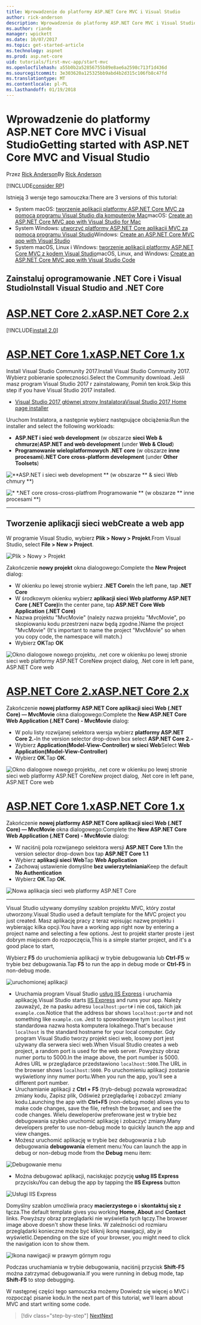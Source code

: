 ```yaml
---
title: Wprowadzenie do platformy ASP.NET Core MVC i Visual Studio
author: rick-anderson
description: Wprowadzenie do platformy ASP.NET Core MVC i Visual Studio
ms.author: riande
manager: wpickett
ms.date: 10/07/2017
ms.topic: get-started-article
ms.technology: aspnet
ms.prod: asp.net-core
uid: tutorials/first-mvc-app/start-mvc
ms.openlocfilehash: a55b0b2a52856755b89e8ae6a2598c713f1d436d
ms.sourcegitcommit: 3e303620a125325bb9abd4b2d315c106fb8c47fd
ms.translationtype: MT
ms.contentlocale: pl-PL
ms.lasthandoff: 01/19/2018
---
```

# <a name="getting-started-with-aspnet-core-mvc-and-visual-studio"></a><span data-ttu-id="8f60d-103">Wprowadzenie do platformy ASP.NET Core MVC i Visual Studio</span><span class="sxs-lookup"><span data-stu-id="8f60d-103">Getting started with ASP.NET Core MVC and Visual Studio</span></span>

<span data-ttu-id="8f60d-104">Przez [Rick Anderson](https://twitter.com/RickAndMSFT)</span><span class="sxs-lookup"><span data-stu-id="8f60d-104">By [Rick Anderson](https://twitter.com/RickAndMSFT)</span></span>

[!INCLUDE[consider RP](../../includes/razor.md)]

<span data-ttu-id="8f60d-105">Istnieją 3 wersje tego samouczka:</span><span class="sxs-lookup"><span data-stu-id="8f60d-105">There are 3 versions of this tutorial:</span></span>

* <span data-ttu-id="8f60d-106">System macOS: [tworzenie aplikacji platformy ASP.NET Core MVC za pomocą programu Visual Studio dla komputerów Mac](xref:tutorials/first-mvc-app-mac/start-mvc)</span><span class="sxs-lookup"><span data-stu-id="8f60d-106">macOS: [Create an ASP.NET Core MVC app with Visual Studio for Mac](xref:tutorials/first-mvc-app-mac/start-mvc)</span></span>
* <span data-ttu-id="8f60d-107">System Windows: [utworzyć platformy ASP.NET Core aplikacji MVC za pomocą programu Visual Studio](xref:tutorials/first-mvc-app/start-mvc)</span><span class="sxs-lookup"><span data-stu-id="8f60d-107">Windows: [Create an ASP.NET Core MVC app with Visual Studio](xref:tutorials/first-mvc-app/start-mvc)</span></span>
* <span data-ttu-id="8f60d-108">System macOS, Linux i Windows: [tworzenie aplikacji platformy ASP.NET Core MVC z kodem Visual Studio](xref:tutorials/first-mvc-app-xplat/start-mvc)</span><span class="sxs-lookup"><span data-stu-id="8f60d-108">macOS, Linux, and Windows: [Create an ASP.NET Core MVC app with Visual Studio Code](xref:tutorials/first-mvc-app-xplat/start-mvc)</span></span>

## <a name="install-visual-studio-and-net-core"></a><span data-ttu-id="8f60d-109">Zainstaluj oprogramowanie .NET Core i Visual Studio</span><span class="sxs-lookup"><span data-stu-id="8f60d-109">Install Visual Studio and .NET Core</span></span>

# <a name="aspnet-core-2xtabaspnetcore2x"></a>[<span data-ttu-id="8f60d-110">ASP.NET Core 2.x</span><span class="sxs-lookup"><span data-stu-id="8f60d-110">ASP.NET Core 2.x</span></span>](#tab/aspnetcore2x)

[!INCLUDE[install 2.0](../../includes/install2.0.md)]

# <a name="aspnet-core-1xtabaspnetcore1x"></a>[<span data-ttu-id="8f60d-111">ASP.NET Core 1.x</span><span class="sxs-lookup"><span data-stu-id="8f60d-111">ASP.NET Core 1.x</span></span>](#tab/aspnetcore1x)

<span data-ttu-id="8f60d-112">Install Visual Studio Community 2017.</span><span class="sxs-lookup"><span data-stu-id="8f60d-112">Install Visual Studio Community 2017.</span></span> <span data-ttu-id="8f60d-113">Wybierz pobieranie społeczności.</span><span class="sxs-lookup"><span data-stu-id="8f60d-113">Select the Community download.</span></span> <span data-ttu-id="8f60d-114">Jeśli masz program Visual Studio 2017 r zainstalowany, Pomiń ten krok.</span><span class="sxs-lookup"><span data-stu-id="8f60d-114">Skip this step if you have Visual Studio 2017 installed.</span></span>

* [<span data-ttu-id="8f60d-115">Visual Studio 2017 głównej strony Instalatora</span><span class="sxs-lookup"><span data-stu-id="8f60d-115">Visual Studio 2017 Home page installer</span></span>](https://www.visualstudio.com/)

<span data-ttu-id="8f60d-116">Uruchom Instalatora, a następnie wybierz następujące obciążenia:</span><span class="sxs-lookup"><span data-stu-id="8f60d-116">Run the installer and select the following workloads:</span></span>

* <span data-ttu-id="8f60d-117">**ASP.NET i sieć web development** (w obszarze **sieci Web & chmurze**)</span><span class="sxs-lookup"><span data-stu-id="8f60d-117">**ASP.NET and web development** (under **Web & Cloud**)</span></span>
* <span data-ttu-id="8f60d-118">**Programowanie wieloplatformowych .NET core** (w obszarze **inne procesami**)</span><span class="sxs-lookup"><span data-stu-id="8f60d-118">**.NET Core cross-platform development** (under **Other Toolsets**)</span></span>

![**ASP.NET i sieci web development ** (w obszarze ** & sieci Web chmury **)](start-mvc/_static/web_workload.png)

![* *.NET core cross-cross-platfrom Programowanie ** (w obszarze ** inne procesami **)](start-mvc/_static/x_plat_wl.png)

---

## <a name="create-a-web-app"></a><span data-ttu-id="8f60d-121">Tworzenie aplikacji sieci web</span><span class="sxs-lookup"><span data-stu-id="8f60d-121">Create a web app</span></span>

<span data-ttu-id="8f60d-122">W programie Visual Studio, wybierz **Plik > Nowy > Projekt**.</span><span class="sxs-lookup"><span data-stu-id="8f60d-122">From Visual Studio, select  **File > New > Project**.</span></span>

![Plik > Nowy > Projekt](start-mvc/_static/alt_new_project.png)

<span data-ttu-id="8f60d-124">Zakończenie **nowy projekt** okna dialogowego:</span><span class="sxs-lookup"><span data-stu-id="8f60d-124">Complete the **New Project** dialog:</span></span>

* <span data-ttu-id="8f60d-125">W okienku po lewej stronie wybierz **.NET Core**</span><span class="sxs-lookup"><span data-stu-id="8f60d-125">In the left pane, tap **.NET Core**</span></span>
* <span data-ttu-id="8f60d-126">W środkowym okienku wybierz **aplikacji sieci Web platformy ASP.NET Core (.NET Core)**</span><span class="sxs-lookup"><span data-stu-id="8f60d-126">In the center pane, tap **ASP.NET Core Web Application (.NET Core)**</span></span>
* <span data-ttu-id="8f60d-127">Nazwa projektu "MvcMovie" (należy nazwa projektu "MvcMovie", po skopiowaniu kodu przestrzeni nazw będą zgodne.)</span><span class="sxs-lookup"><span data-stu-id="8f60d-127">Name the project "MvcMovie" (It's important to name the project "MvcMovie" so when you copy code, the namespace will match.)</span></span>
* <span data-ttu-id="8f60d-128">Wybierz **OK**</span><span class="sxs-lookup"><span data-stu-id="8f60d-128">Tap **OK**</span></span>

![<span data-ttu-id="8f60d-129">Okno dialogowe nowego projektu, .net core w okienku po lewej stronie sieci web platformy ASP.NET Core</span><span class="sxs-lookup"><span data-stu-id="8f60d-129">New project dialog, .Net core in left pane, ASP.NET Core web</span></span> ](start-mvc/_static/new_project2.png)


# <a name="aspnet-core-2xtabaspnetcore2x"></a>[<span data-ttu-id="8f60d-130">ASP.NET Core 2.x</span><span class="sxs-lookup"><span data-stu-id="8f60d-130">ASP.NET Core 2.x</span></span>](#tab/aspnetcore2x)

<span data-ttu-id="8f60d-131">Zakończenie **nowej platformy ASP.NET Core aplikacji sieci Web (.NET Core) — MvcMovie** okna dialogowego:</span><span class="sxs-lookup"><span data-stu-id="8f60d-131">Complete the **New ASP.NET Core Web Application (.NET Core) - MvcMovie** dialog:</span></span>

* <span data-ttu-id="8f60d-132">W polu listy rozwijanej selektora wersja wybierz **platformy ASP.NET Core 2.-**</span><span class="sxs-lookup"><span data-stu-id="8f60d-132">In the version selector drop-down box select **ASP.NET Core 2.-**</span></span>
* <span data-ttu-id="8f60d-133">Wybierz **Application(Model-View-Controller) w sieci Web**</span><span class="sxs-lookup"><span data-stu-id="8f60d-133">Select **Web Application(Model-View-Controller)**</span></span>
* <span data-ttu-id="8f60d-134">Wybierz **OK**.</span><span class="sxs-lookup"><span data-stu-id="8f60d-134">Tap **OK**.</span></span>

![<span data-ttu-id="8f60d-135">Okno dialogowe nowego projektu, .net core w okienku po lewej stronie sieci web platformy ASP.NET Core</span><span class="sxs-lookup"><span data-stu-id="8f60d-135">New project dialog, .Net core in left pane, ASP.NET Core web</span></span> ](start-mvc/_static/new_project22.png)

# <a name="aspnet-core-1xtabaspnetcore1x"></a>[<span data-ttu-id="8f60d-136">ASP.NET Core 1.x</span><span class="sxs-lookup"><span data-stu-id="8f60d-136">ASP.NET Core 1.x</span></span>](#tab/aspnetcore1x)

<span data-ttu-id="8f60d-137">Zakończenie **nowej platformy ASP.NET Core aplikacji sieci Web (.NET Core) — MvcMovie** okna dialogowego:</span><span class="sxs-lookup"><span data-stu-id="8f60d-137">Complete the **New ASP.NET Core Web Application (.NET Core) - MvcMovie** dialog:</span></span>

* <span data-ttu-id="8f60d-138">W naciśnij pola rozwijanego selektora wersji **ASP.NET Core 1.1**</span><span class="sxs-lookup"><span data-stu-id="8f60d-138">In the version selector drop-down box tap **ASP.NET Core 1.1**</span></span>
* <span data-ttu-id="8f60d-139">Wybierz **aplikacji sieci Web**</span><span class="sxs-lookup"><span data-stu-id="8f60d-139">Tap **Web Application**</span></span>
* <span data-ttu-id="8f60d-140">Zachowaj ustawienie domyślne **bez uwierzytelniania**</span><span class="sxs-lookup"><span data-stu-id="8f60d-140">Keep the default **No Authentication**</span></span>
* <span data-ttu-id="8f60d-141">Wybierz **OK**.</span><span class="sxs-lookup"><span data-stu-id="8f60d-141">Tap **OK**.</span></span>

![Nowa aplikacja sieci web platformy ASP.NET Core](start-mvc/_static/p3.png)

---

<span data-ttu-id="8f60d-143">Visual Studio używany domyślny szablon projektu MVC, który został utworzony.</span><span class="sxs-lookup"><span data-stu-id="8f60d-143">Visual Studio used a default template for the MVC project you just created.</span></span> <span data-ttu-id="8f60d-144">Masz aplikację pracy z teraz wpisując nazwę projektu i wybierając kilka opcji.</span><span class="sxs-lookup"><span data-stu-id="8f60d-144">You have a working app right now by entering a project name and selecting a few options.</span></span> <span data-ttu-id="8f60d-145">Jest to projekt starter proste i jest dobrym miejscem do rozpoczęcia,</span><span class="sxs-lookup"><span data-stu-id="8f60d-145">This is a simple starter project, and it's a good place to start,</span></span>

<span data-ttu-id="8f60d-146">Wybierz **F5** do uruchomienia aplikacji w trybie debugowania lub **Ctrl-F5** w trybie bez debugowania.</span><span class="sxs-lookup"><span data-stu-id="8f60d-146">Tap **F5** to run the app in debug mode or **Ctrl-F5** in non-debug mode.</span></span>
<!-- These images are also used by uid: tutorials/first-mvc-app-xplat/start-mvc -->
![uruchomionej aplikacji](start-mvc/_static/1.png)

* <span data-ttu-id="8f60d-148">Uruchamia program Visual Studio [usług IIS Express](https://docs.microsoft.com/iis/extensions/introduction-to-iis-express/iis-express-overview) i uruchamia aplikację.</span><span class="sxs-lookup"><span data-stu-id="8f60d-148">Visual Studio starts [IIS Express](https://docs.microsoft.com/iis/extensions/introduction-to-iis-express/iis-express-overview) and runs your app.</span></span> <span data-ttu-id="8f60d-149">Należy zauważyć, że na pasku adresu `localhost:port#` i nie coś, takich jak `example.com`.</span><span class="sxs-lookup"><span data-stu-id="8f60d-149">Notice that the address bar shows `localhost:port#` and not something like `example.com`.</span></span> <span data-ttu-id="8f60d-150">Jest to spowodowane tym `localhost` jest standardowa nazwa hosta komputera lokalnego.</span><span class="sxs-lookup"><span data-stu-id="8f60d-150">That's because `localhost` is the standard hostname for your local computer.</span></span> <span data-ttu-id="8f60d-151">Gdy program Visual Studio tworzy projekt sieci web, losowy port jest używany dla serwera sieci web.</span><span class="sxs-lookup"><span data-stu-id="8f60d-151">When Visual Studio creates a web project, a random port is used for the web server.</span></span> <span data-ttu-id="8f60d-152">Powyższy obraz numer portu to 5000.</span><span class="sxs-lookup"><span data-stu-id="8f60d-152">In the image above, the port number is 5000.</span></span> <span data-ttu-id="8f60d-153">Adres URL w przeglądarce przedstawiono `localhost:5000`.</span><span class="sxs-lookup"><span data-stu-id="8f60d-153">The URL in the browser shows `localhost:5000`.</span></span> <span data-ttu-id="8f60d-154">Po uruchomieniu aplikacji zostanie wyświetlony inny numer portu.</span><span class="sxs-lookup"><span data-stu-id="8f60d-154">When you run the app, you'll see a different port number.</span></span>
* <span data-ttu-id="8f60d-155">Uruchamianie aplikacji z **Ctrl + F5** (tryb-debug) pozwala wprowadzać zmiany kodu, Zapisz plik, Odśwież przeglądarkę i zobaczyć zmiany kodu.</span><span class="sxs-lookup"><span data-stu-id="8f60d-155">Launching the app with **Ctrl+F5** (non-debug mode) allows you to make code changes, save the file, refresh the browser, and see the code changes.</span></span> <span data-ttu-id="8f60d-156">Wielu deweloperów preferowane jest w trybie bez debugowania szybko uruchomić aplikację i zobaczyć zmiany.</span><span class="sxs-lookup"><span data-stu-id="8f60d-156">Many developers prefer to use non-debug mode to quickly launch the app and view changes.</span></span>
* <span data-ttu-id="8f60d-157">Możesz uruchomić aplikację w trybie bez debugowania z lub debugowania **debugowania** element menu:</span><span class="sxs-lookup"><span data-stu-id="8f60d-157">You can launch the app in debug or non-debug mode from the **Debug** menu item:</span></span>

![Debugowanie menu](start-mvc/_static/debug_menu.png)

* <span data-ttu-id="8f60d-159">Można debugować aplikacji, naciskając pozycję **usług IIS Express** przycisku</span><span class="sxs-lookup"><span data-stu-id="8f60d-159">You can debug the app by tapping the **IIS Express** button</span></span>

![Usługi IIS Express](start-mvc/_static/iis_express.png)

<span data-ttu-id="8f60d-161">Domyślny szablon umożliwia pracy **macierzystego o** i **skontaktuj się z** łącza.</span><span class="sxs-lookup"><span data-stu-id="8f60d-161">The default template gives you working **Home, About** and **Contact** links.</span></span> <span data-ttu-id="8f60d-162">Powyższy obraz przeglądarki nie wyświetla tych łączy.</span><span class="sxs-lookup"><span data-stu-id="8f60d-162">The browser image above doesn't show these links.</span></span> <span data-ttu-id="8f60d-163">W zależności od rozmiaru przeglądarki konieczne może być kliknij ikonę nawigacji, aby je wyświetlić.</span><span class="sxs-lookup"><span data-stu-id="8f60d-163">Depending on the size of your browser, you might need to click the navigation icon to show them.</span></span>

![Ikona nawigacji w prawym górnym rogu](start-mvc/_static/2.png)

<span data-ttu-id="8f60d-165">Podczas uruchamiania w trybie debugowania, naciśnij przycisk **Shift-F5** można zatrzymać debugowania.</span><span class="sxs-lookup"><span data-stu-id="8f60d-165">If you were running in debug mode, tap **Shift-F5** to stop debugging.</span></span>

<span data-ttu-id="8f60d-166">W następnej części tego samouczka możemy Dowiedz się więcej o MVC i rozpocząć pisanie kodu.</span><span class="sxs-lookup"><span data-stu-id="8f60d-166">In the next part of this tutorial, we'll learn about MVC and start writing some code.</span></span>

>[!div class="step-by-step"]
[<span data-ttu-id="8f60d-167">Next</span><span class="sxs-lookup"><span data-stu-id="8f60d-167">Next</span></span>](adding-controller.md)  
